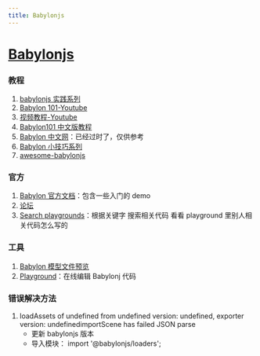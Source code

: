 ```yaml
---
title: Babylonjs
---
```


# [Babylonjs](https://www.babylonjs.com/)

### 教程

1. [babylonjs 实践系列](https://juejin.cn/column/6995454258053283871)
2. [Babylon 101-Youtube](https://www.youtube.com/playlist?list=PLym1B0rdkvqhuCNSXzxw6ofEkrpYI70P4)
3. [视频教程-Youtube](https://www.youtube.com/@CodeSmall/about)
4. [Babylon101 中文版教程](https://doc.cnbabylon.com/babylon101/)
5. [Babylon 中文网](https://www.cnbabylon.com/)：已经过时了，仅供参考
6. [Babylon 小技巧系列](https://blog.csdn.net/maki077?spm=1001.2014.3001.5509)
7. [awesome-babylonjs](https://github.com/Symbitic/awesome-babylonjs)

### 官方

1. [Babylon 官方文档](https://doc.babylonjs.com/)：包含一些入门的 demo
2. [论坛](https://forum.babylonjs.com/top?period=all)
3. [Search playgrounds](https://doc.babylonjs.com/playground)：根据关键字 搜索相关代码 看看 playground 里别人相关代码怎么写的

### 工具

1. [Babylon 模型文件预览](https://sandbox.babylonjs.com/)
2. [Playground](https://playground.babylonjs.com/)：在线编辑 Babylonj 代码

### 错误解决方法

1. loadAssets of undefined from undefined version: undefined, exporter version: undefinedimportScene has failed JSON parse
   - 更新 babylonjs 版本
   - 导入模块： import '@babylonjs/loaders';
